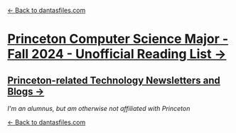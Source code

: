 [← Back to dantasfiles.com](https://dantasfiles.com)

# [Princeton Computer Science Major - Fall 2024 - Unofficial Reading List →](https://dantasfiles.com/princeton/princeton-cs-major-reading-list-fall-2024)

## [Princeton-related Technology Newsletters and Blogs →](https://dantasfiles.com/princeton/princeton-cs-blogs)

*I'm an alumnus, but am otherwise not affiliated with Princeton*

[← Back to dantasfiles.com](https://dantasfiles.com)
